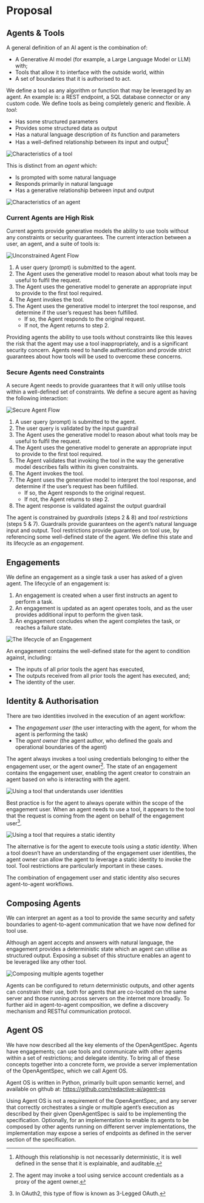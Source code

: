# Proposal

## Agents & Tools

A general definition of an AI agent is the combination of:
* A Generative AI model (for example, a Large Language Model or LLM) with;
* Tools that allow it to interface with the outside world, within
* A set of boundaries that it is authorised to act.

We define a tool as any algorithm or function that may be leveraged by an agent. An example is: a REST endpoint, a SQL database connector or any custom code. We define tools as being completely generic and flexible. A *tool*:
* Has some structured parameters
* Provides some structured data as output
* Has a natural language description of its function and parameters
* Has a well-defined relationship between its input and output[^1]
[^1]: Although this relationship is not necessarily deterministic, it is well defined in the sense that it is explainable, and auditable.

![Characteristics of a tool](/images/tool.png)

This is distinct from an *agent* which:
* Is prompted with some natural language
* Responds primarily in natural language
* Has a generative relationship between input and output

![Characteristics of an agent](/images/agent.png)

### Current Agents are High Risk

Current agents provide generative models the ability to use tools without any constraints or security guarantees. The current interaction between a user, an agent, and a suite of tools is:

![Unconstrained Agent Flow](/images/unconstrained_agent_flow.png)

1. A user query (prompt) is submitted to the agent.
2. The Agent uses the generative model to reason about what tools may be useful to fulfil the request.
3. The Agent uses the generative model to generate an appropriate input to provide to the first tool required.
4. The Agent invokes the tool.
5. The Agent uses the generative model to interpret the tool response, and determine if the user’s request has been fulfilled.
   * If so, the Agent responds to the original request.
   * If not, the Agent returns to step 2.

Providing agents the ability to use tools without constraints like this leaves the risk that the agent may use a tool inappropriately, and is a significant security concern. Agents need to handle authentication and provide strict guarantees about how tools will be used to overcome these concerns.

### Secure Agents need Constraints

A secure Agent needs to provide guarantees that it will only utilise tools within a well-defined set of constraints. We define a secure agent as having the following interaction:

![Secure Agent Flow](/images/secure_agent_flow.png)

1. A user query (prompt) is submitted to the agent.
2. The user query is validated by the input guardrail
3. The Agent uses the generative model to reason about what tools may be useful to fulfil the request.
4. The Agent uses the generative model to generate an appropriate input to provide to the first tool required.
5. The Agent validates that invoking the tool in the way the generative model describes falls within its given constraints.
6. The Agent invokes the tool.
7. The Agent uses the generative model to interpret the tool response, and determine if the user’s request has been fulfilled.
   * If so, the Agent responds to the original request.
   * If not, the Agent returns to step 2.
8. The agent response is validated against the output guardrail

The agent is constrained by *guardrails* (steps 2 & 8) and *tool restrictions* (steps 5 & 7). Guardrails provide guarantees on the agent’s natural language input and output. Tool restrictions provide guarantees on tool use, by referencing some well-defined state of the agent. We define this state and its lifecycle as an *engagement*.

## Engagements

We define an engagement as a single task a user has asked of a given agent. The lifecycle of an engagement is:
1. An engagement is created when a user first instructs an agent to perform a task.
2. An engagement is updated as an agent operates tools, and as the user provides additional input to perform the given task.
3. An engagement concludes when the agent completes the task, or reaches a failure state.

![The lifecycle of an Engagement](/images/engagement_lifecycle.png)

An engagement contains the well-defined state for the agent to condition against, including: 
* The inputs of all prior tools the agent has executed,
* The outputs received from all prior tools the agent has executed, and;
* The identity of the user.

## Identity & Authorisation

There are two identities involved in the execution of an agent workflow:
* The *engagement user* (the user interacting with the agent, for whom the agent is performing the task)
* The *agent owner* (the agent author, who defined the goals and operational boundaries of the agent)

The agent always invokes a tool using credentials belonging to either the engagement user, or the agent owner[^2]. The state of an engagement contains the engagement user, enabling the agent creator to constrain an agent based on who is interacting with the agent.
[^2]: The agent may invoke a tool using service account credentials as a proxy of the agent owner.

![Using a tool that understands user identities](/images/tool_use_with_user_identity.png)

Best practice is for the agent to always operate within the scope of the engagement user. When an agent needs to use a tool, it appears to the tool that the request is coming from the agent on behalf of the engagement user[^3].
[^3]: In OAuth2, this type of flow is known as 3-Legged OAuth.

![Using a tool that requires a static identity](/images/tool_use_with_static_identity.png)

The alternative is for the agent to execute tools using a *static identity*. When a tool doesn’t have an understanding of the engagement user identities, the agent owner can allow the agent to leverage a static identity to invoke the tool. Tool restrictions are particularly important in these cases.

The combination of engagement user and static identity also secures agent-to-agent workflows.

## Composing Agents

We can interpret an agent as a tool to provide the same security and safety boundaries to agent-to-agent communication that we have now defined for tool use. 

Although an agent accepts and answers with natural language, the engagement provides a deterministic state which an agent can utilise as structured output. Exposing a subset of this structure enables an agent to be leveraged like any other tool.

![Composing multiple agents together](/images/agent_composition.png)

Agents can be configured to return deterministic outputs, and other agents can constrain their use, both for agents that are co-located on the same server and those running across servers on the internet more broadly. To further aid in agent-to-agent composition, we define a discovery mechanism and RESTful communication protocol.

## Agent OS

We have now described all the key elements of the OpenAgentSpec. Agents have engagements; can use tools and communicate with other agents within a set of restrictions; and delegate identity. To bring all of these concepts together into a concrete form, we provide a server implementation of the OpenAgentSpec, which we call Agent OS. 

Agent OS is written in Python, primarily built upon semantic kernel, and available on github at:
	https://github.com/redactive-ai/agent-os 

Using Agent OS is not a requirement of the OpenAgentSpec, and any server that correctly orchestrates a single or multiple agent’s execution as described by their given OpenAgentSpec is said to be implementing the specification. Optionally, for an implementation to enable its agents to be composed by other agents running on different server implementations, the implementation may expose a series of endpoints as defined in the server section of the specification.
